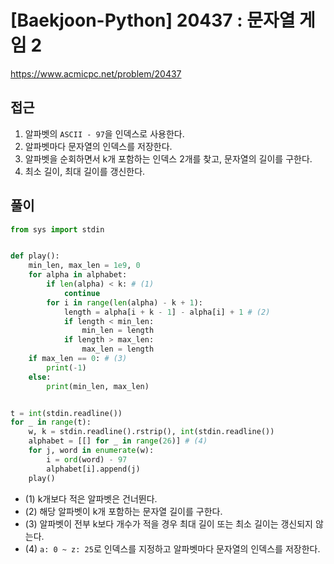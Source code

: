 [Baekjoon-Python] 20437 : 문자열 게임 2
=
<https://www.acmicpc.net/problem/20437>


접근
--


1. 알파벳의 `ASCII - 97`을 인덱스로 사용한다.
2. 알파벳마다 문자열의 인덱스를 저장한다.
3. 알파벳을 순회하면서 k개 포함하는 인덱스 2개를 찾고, 문자열의 길이를 구한다.
4. 최소 길이, 최대 길이를 갱신한다.


풀이
--



```python
from sys import stdin


def play():
    min_len, max_len = 1e9, 0
    for alpha in alphabet:
        if len(alpha) < k: # (1)
            continue
        for i in range(len(alpha) - k + 1): 
            length = alpha[i + k - 1] - alpha[i] + 1 # (2)
            if length < min_len:
                min_len = length
            if length > max_len:
                max_len = length
    if max_len == 0: # (3)
        print(-1)
    else:
        print(min_len, max_len)


t = int(stdin.readline())
for _ in range(t):
    w, k = stdin.readline().rstrip(), int(stdin.readline())
    alphabet = [[] for _ in range(26)] # (4)
    for j, word in enumerate(w):
        i = ord(word) - 97
        alphabet[i].append(j)
    play()
```


* (1\) k개보다 적은 알파벳은 건너뛴다.
* (2\) 해당 알파벳이 k개 포함하는 문자열 길이를 구한다.
* (3\) 알파벳이 전부 k보다 개수가 적을 경우 최대 길이 또는 최소 길이는 갱신되지 않는다.
* (4\) `a: 0 ~ z: 25`로 인덱스를 지정하고 알파벳마다 문자열의 인덱스를 저장한다.

